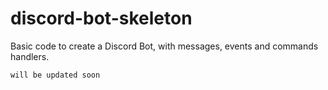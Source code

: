 # discord-bot-skeleton
Basic code to create a Discord Bot, with messages, events and commands handlers.

`will be updated soon`
